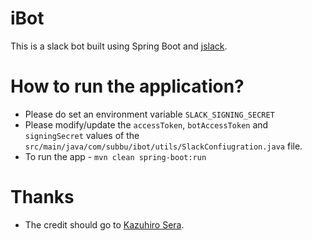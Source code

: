 # iBot

This is a slack bot built using Spring Boot and [jslack](https://github.com/seratch/jslack). 


# How to run the application?

- Please do set an environment variable `SLACK_SIGNING_SECRET` 
- Please modify/update the `accessToken`, `botAccessToken` and `signingSecret` values of the `src/main/java/com/subbu/ibot/utils/SlackConfiugration.java` file.
- To run the app - `mvn clean spring-boot:run`

# Thanks 

- The credit should go to [Kazuhiro Sera](https://github.com/seratch). 